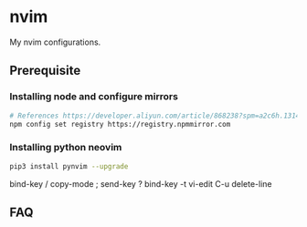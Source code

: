 # nvim

My nvim configurations.

## Prerequisite

### Installing node and configure mirrors
```bash
# References https://developer.aliyun.com/article/868238?spm=a2c6h.13148508.0.0.66e84f0ehbA8XI
npm config set registry https://registry.npmmirror.com
```
### Installing python neovim
``` bash
pip3 install pynvim --upgrade
```

bind-key / copy-mode \; send-key ?
bind-key -t vi-edit C-u delete-line

## FAQ
